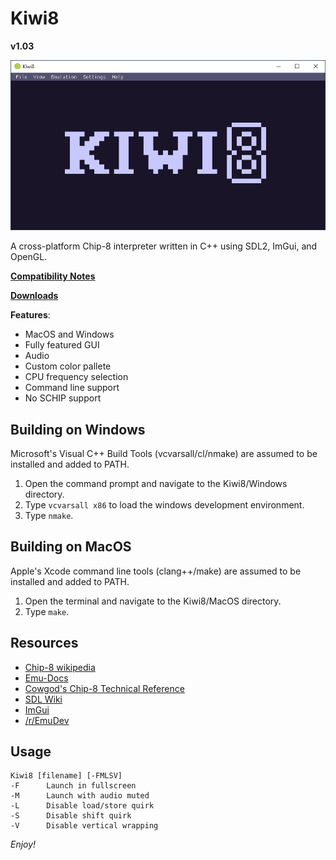 # Kiwi8
**v1.03**

![boot](/images/screenshots/boot.png)

A cross-platform Chip-8 interpreter written 
in C++ using SDL2, ImGui, and OpenGL. 

**[Compatibility Notes](https://github.com/tomdaley92/Kiwi8/issues/9)**

**[Downloads](https://github.com/tomdaley92/Kiwi8/releases)**

**Features**:
 - MacOS and Windows
 - Fully featured GUI
 - Audio
 - Custom color pallete
 - CPU frequency selection
 - Command line support
 - No SCHIP support

## Building on Windows
Microsoft's Visual C++ Build Tools 
(vcvarsall/cl/nmake) are assumed to be 
installed and added to PATH.
1) Open the command prompt and navigate 
   to the Kiwi8/Windows directory.
2) Type `vcvarsall x86` to load the 
   windows development environment.
3) Type `nmake`.

## Building on MacOS
Apple's Xcode command line tools 
(clang++/make) are assumed to be 
installed and added to PATH.
1) Open the terminal and navigate 
   to the Kiwi8/MacOS directory.
2) Type `make`.

## Resources
* [Chip-8 wikipedia](https://en.wikipedia.org/wiki/CHIP-8)
* [Emu-Docs](https://github.com/Emu-Docs/Emu-Docs)
* [Cowgod's Chip-8 Technical Reference](http://devernay.free.fr/hacks/chip8/C8TECH10.HTM)
* [SDL Wiki](https://wiki.libsdl.org/)
* [ImGui](https://github.com/ocornut/imgui)
* [/r/EmuDev](https://www.reddit.com/r/EmuDev/)

## Usage
    Kiwi8 [filename] [-FMLSV]
    -F      Launch in fullscreen
    -M      Launch with audio muted
    -L      Disable load/store quirk
    -S      Disable shift quirk
    -V      Disable vertical wrapping

_Enjoy!_
